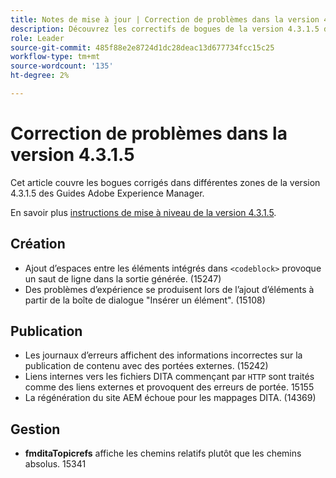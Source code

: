 ```yaml
---
title: Notes de mise à jour | Correction de problèmes dans la version 4.3.1.5 des guides Adobe Experience Manager
description: Découvrez les correctifs de bogues de la version 4.3.1.5 des Guides Adobe Experience Manager.
role: Leader
source-git-commit: 485f88e2e8724d1dc28deac13d677734fcc15c25
workflow-type: tm+mt
source-wordcount: '135'
ht-degree: 2%

---
```



# Correction de problèmes dans la version 4.3.1.5


Cet article couvre les bogues corrigés dans différentes zones de la version 4.3.1.5 des Guides Adobe Experience Manager.



En savoir plus [instructions de mise à niveau de la version 4.3.1.5](../release-info/upgrade-instructions-4-3-1-5.md).


## Création

- Ajout d’espaces entre les éléments intégrés dans `<codeblock>` provoque un saut de ligne dans la sortie générée. (15247)
- Des problèmes d’expérience se produisent lors de l’ajout d’éléments à partir de la boîte de dialogue &quot;Insérer un élément&quot;. (15108)

## Publication

- Les journaux d’erreurs affichent des informations incorrectes sur la publication de contenu avec des portées externes. (15242)
- Liens internes vers les fichiers DITA commençant par `HTTP` sont traités comme des liens externes et provoquent des erreurs de portée. 15155
- La régénération du site AEM échoue pour les mappages DITA. (14369)

## Gestion

- **fmditaTopicrefs** affiche les chemins relatifs plutôt que les chemins absolus. 15341

